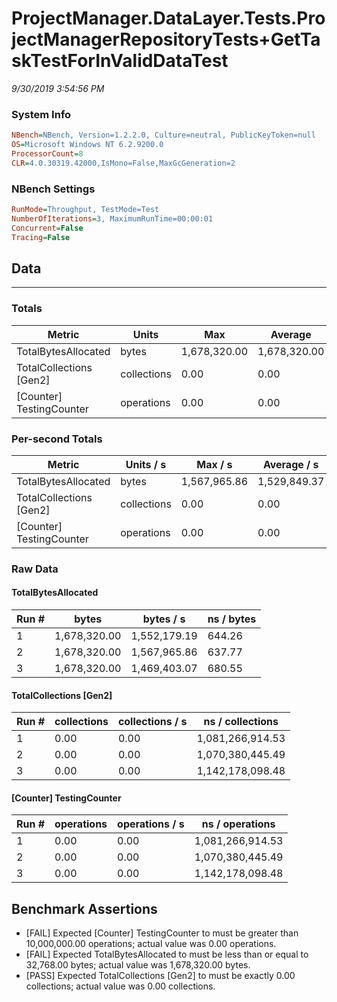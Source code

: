 ﻿# ProjectManager.DataLayer.Tests.ProjectManagerRepositoryTests+GetTaskTestForInValidDataTest
_9/30/2019 3:54:56 PM_
### System Info
```ini
NBench=NBench, Version=1.2.2.0, Culture=neutral, PublicKeyToken=null
OS=Microsoft Windows NT 6.2.9200.0
ProcessorCount=8
CLR=4.0.30319.42000,IsMono=False,MaxGcGeneration=2
```

### NBench Settings
```ini
RunMode=Throughput, TestMode=Test
NumberOfIterations=3, MaximumRunTime=00:00:01
Concurrent=False
Tracing=False
```

## Data
-------------------

### Totals
|          Metric |           Units |             Max |         Average |             Min |          StdDev |
|---------------- |---------------- |---------------- |---------------- |---------------- |---------------- |
|TotalBytesAllocated |           bytes |    1,678,320.00 |    1,678,320.00 |    1,678,320.00 |            0.00 |
|TotalCollections [Gen2] |     collections |            0.00 |            0.00 |            0.00 |            0.00 |
|[Counter] TestingCounter |      operations |            0.00 |            0.00 |            0.00 |            0.00 |

### Per-second Totals
|          Metric |       Units / s |         Max / s |     Average / s |         Min / s |      StdDev / s |
|---------------- |---------------- |---------------- |---------------- |---------------- |---------------- |
|TotalBytesAllocated |           bytes |    1,567,965.86 |    1,529,849.37 |    1,469,403.07 |       52,939.79 |
|TotalCollections [Gen2] |     collections |            0.00 |            0.00 |            0.00 |            0.00 |
|[Counter] TestingCounter |      operations |            0.00 |            0.00 |            0.00 |            0.00 |

### Raw Data
#### TotalBytesAllocated
|           Run # |           bytes |       bytes / s |      ns / bytes |
|---------------- |---------------- |---------------- |---------------- |
|               1 |    1,678,320.00 |    1,552,179.19 |          644.26 |
|               2 |    1,678,320.00 |    1,567,965.86 |          637.77 |
|               3 |    1,678,320.00 |    1,469,403.07 |          680.55 |

#### TotalCollections [Gen2]
|           Run # |     collections | collections / s |ns / collections |
|---------------- |---------------- |---------------- |---------------- |
|               1 |            0.00 |            0.00 |1,081,266,914.53 |
|               2 |            0.00 |            0.00 |1,070,380,445.49 |
|               3 |            0.00 |            0.00 |1,142,178,098.48 |

#### [Counter] TestingCounter
|           Run # |      operations |  operations / s | ns / operations |
|---------------- |---------------- |---------------- |---------------- |
|               1 |            0.00 |            0.00 |1,081,266,914.53 |
|               2 |            0.00 |            0.00 |1,070,380,445.49 |
|               3 |            0.00 |            0.00 |1,142,178,098.48 |


## Benchmark Assertions

* [FAIL] Expected [Counter] TestingCounter to must be greater than 10,000,000.00 operations; actual value was 0.00 operations.
* [FAIL] Expected TotalBytesAllocated to must be less than or equal to 32,768.00 bytes; actual value was 1,678,320.00 bytes.
* [PASS] Expected TotalCollections [Gen2] to must be exactly 0.00 collections; actual value was 0.00 collections.

